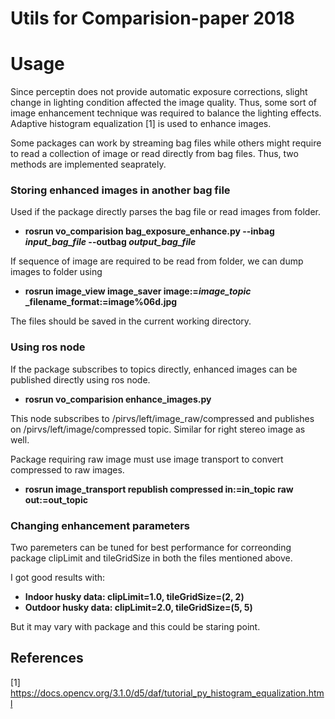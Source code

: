 # Utils for Comparision-paper 2018

# Usage
Since perceptin does not provide automatic exposure corrections, slight change in lighting condition affected the image quality. Thus, some sort of image enhancement technique was required to balance the lighting effects. Adaptive histogram equalization [1] is used to enhance images.

Some packages can work by streaming bag files while others might require to read a collection of image or read directly from bag files. Thus, two methods are implemented seaprately.

### Storing enhanced images in another bag file
Used if the package directly parses the bag file or read images from folder.

- **rosrun vo_comparision bag_exposure_enhance.py --inbag *input_bag_file* --outbag *output_bag_file***

If sequence of image are required to be read from folder, we can dump images to folder using

- **rosrun image_view image_saver image:=*image_topic* _filename_format:=image%06d.jpg**

The files should be saved in the current working directory.

### Using ros node 

If the package subscribes to topics directly, enhanced images can be published directly using ros node.
- **rosrun vo_comparision enhance_images.py**

This node subscribes to /pirvs/left/image_raw/compressed and publishes on /pirvs/left/image/compressed topic. Similar for right stereo image as well.

Package requiring raw image must use image transport to convert compressed to raw images.
- **rosrun image_transport republish compressed in:=in_topic raw out:=out_topic**

### Changing enhancement parameters

Two paremeters can be tuned for best performance for correonding package clipLimit and tileGridSize in both the files mentioned above.

I got good results with:
- **Indoor husky data: clipLimit=1.0, tileGridSize=(2, 2)**
- **Outdoor husky data: clipLimit=2.0, tileGridSize=(5, 5)**

But it may vary with package and this could be staring point.


## References
[1] https://docs.opencv.org/3.1.0/d5/daf/tutorial_py_histogram_equalization.html

